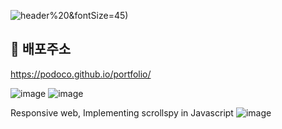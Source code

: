 ![header](https://capsule-render.vercel.app/api?type=Cylinder&color=FF9E0F&height=100&section=header&text=portfolio)%20&fontSize=45)
 
 ## 🔗 배포주소
 https://podoco.github.io/portfolio/
 
![image](https://user-images.githubusercontent.com/103816228/168739714-2515ba46-1745-4a97-afc9-dd9150e2da0c.png)
![image](https://user-images.githubusercontent.com/103816228/168739985-90a8d321-d4f6-407e-9f53-80f76a834d92.png)

Responsive web,
Implementing scrollspy in Javascript
![image](https://user-images.githubusercontent.com/103816228/168740089-0f801ac0-e50c-48b3-9c03-a39b70b001e4.png)
